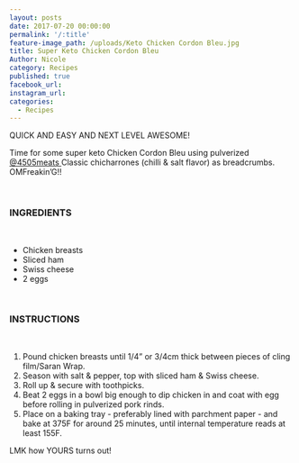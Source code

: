 ```yaml
---
layout: posts
date: 2017-07-20 00:00:00
permalink: '/:title'
feature-image_path: /uploads/Keto Chicken Cordon Bleu.jpg
title: Super Keto Chicken Cordon Bleu
Author: Nicole
category: Recipes
published: true
facebook_url:
instagram_url:
categories:
  - Recipes
---
```


QUICK AND EASY AND NEXT LEVEL AWESOME!

Time for some super keto Chicken Cordon Bleu using pulverized [@4505meats ](https://4505chicharrones.com/)Classic chicharrones (chilli & salt flavor) as breadcrumbs. OMFreakin’G!! 

 

### INGREDIENTS

 

* Chicken breasts
* Sliced ham
* Swiss cheese
* 2 eggs

 

### INSTRUCTIONS

 

1. Pound chicken breasts until 1/4” or 3/4cm thick between pieces of cling film/Saran Wrap.
2. Season with salt & pepper, top with sliced ham & Swiss cheese.
3. Roll up & secure with toothpicks.
4. Beat 2 eggs in a bowl big enough to dip chicken in and coat with egg before rolling in pulverized pork rinds.
5. Place on a baking tray - preferably lined with parchment paper - and bake at 375F for around 25 minutes, until internal temperature reads at least 155F.

LMK how YOURS turns out!